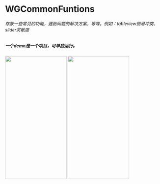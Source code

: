 # WGCommonFuntions
###### 存放一些常见的功能，遇到问题的解决方案，等等。例如：tableview侧滑冲突、slider灵敏度

##### 一个demo是一个项目，可单独运行。


<img src="https://github.com/wanggang1128/WGCommonFuntions/raw/master/解决scrollView上tableView侧滑/demo01.gif" width="200" height="400" />

<img src="https://github.com/wanggang1128/WGCommonFuntions/raw/master/提高UISlider灵敏度/demo02.gif" width="200" height="400" />

